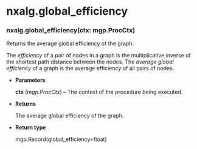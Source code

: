 # nxalg.global_efficiency


### nxalg.global_efficiency(ctx: mgp.ProcCtx)
Returns the average global efficiency of the graph.

The *efficiency* of a pair of nodes in a graph is the multiplicative
inverse of the shortest path distance between the nodes. The *average
global efficiency* of a graph is the average efficiency of all pairs of
nodes.


* **Parameters**

    **ctx** (*mgp.ProcCtx*) – The context of the procedure being executed.



* **Returns**

    The average global efficiency of the graph.



* **Return type**

    mgp.Record(global_efficiency=float)
